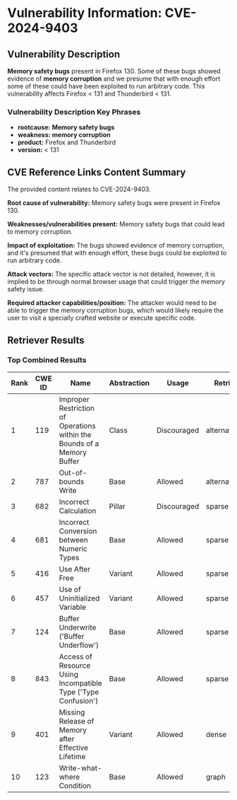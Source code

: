# Vulnerability Information: CVE-2024-9403

## Vulnerability Description
**Memory safety bugs** present in Firefox 130. Some of these bugs showed evidence of **memory corruption** and we presume that with enough effort some of these could have been exploited to run arbitrary code. This vulnerability affects Firefox < 131 and Thunderbird < 131.

### Vulnerability Description Key Phrases
- **rootcause:** **Memory safety bugs**
- **weakness:** **memory corruption**
- **product:** Firefox and Thunderbird
- **version:** < 131

## CVE Reference Links Content Summary
The provided content relates to CVE-2024-9403.

**Root cause of vulnerability:**
Memory safety bugs were present in Firefox 130.

**Weaknesses/vulnerabilities present:**
Memory safety bugs that could lead to memory corruption.

**Impact of exploitation:**
The bugs showed evidence of memory corruption, and it's presumed that with enough effort, these bugs could be exploited to run arbitrary code.

**Attack vectors:**
The specific attack vector is not detailed, however, it is implied to be through normal browser usage that could trigger the memory safety issue.

**Required attacker capabilities/position:**
The attacker would need to be able to trigger the memory corruption bugs, which would likely require the user to visit a specially crafted website or execute specific code.

## Retriever Results

### Top Combined Results

| Rank | CWE ID | Name | Abstraction | Usage  | Retrievers | Individual Scores |
|------|--------|------|-------------|-------|------------|-------------------|
| 1 | 119 | Improper Restriction of Operations within the Bounds of a Memory Buffer | Class | Discouraged | alternate_terms | 0.800 |
| 2 | 787 | Out-of-bounds Write | Base | Allowed | alternate_terms | 1.000 |
| 3 | 682 | Incorrect Calculation | Pillar | Discouraged | sparse | 0.411 |
| 4 | 681 | Incorrect Conversion between Numeric Types | Base | Allowed | sparse | 0.245 |
| 5 | 416 | Use After Free | Variant | Allowed | sparse | 0.225 |
| 6 | 457 | Use of Uninitialized Variable | Variant | Allowed | sparse | 0.219 |
| 7 | 124 | Buffer Underwrite ('Buffer Underflow') | Base | Allowed | sparse | 0.219 |
| 8 | 843 | Access of Resource Using Incompatible Type ('Type Confusion') | Base | Allowed | sparse | 0.212 |
| 9 | 401 | Missing Release of Memory after Effective Lifetime | Variant | Allowed | dense | 0.503 |
| 10 | 123 | Write-what-where Condition | Base | Allowed | graph | 0.003 |

